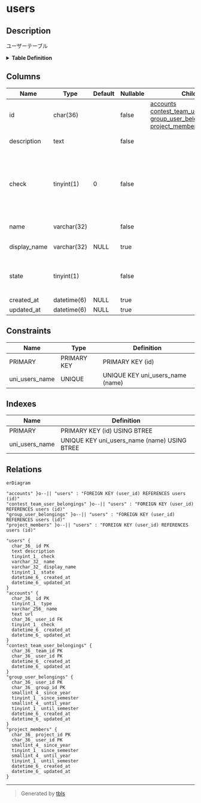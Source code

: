 # users

## Description

ユーザーテーブル

<details>
<summary><strong>Table Definition</strong></summary>

```sql
CREATE TABLE `users` (
  `id` char(36) NOT NULL,
  `description` text NOT NULL,
  `check` tinyint(1) NOT NULL DEFAULT 0,
  `name` varchar(32) NOT NULL,
  `display_name` varchar(32) DEFAULT NULL,
  `state` tinyint(1) NOT NULL,
  `created_at` datetime(6) DEFAULT NULL,
  `updated_at` datetime(6) DEFAULT NULL,
  PRIMARY KEY (`id`),
  UNIQUE KEY `uni_users_name` (`name`)
) ENGINE=InnoDB DEFAULT CHARSET=utf8mb3
```

</details>

## Columns

| Name | Type | Default | Nullable | Children | Parents | Comment |
| ---- | ---- | ------- | -------- | -------- | ------- | ------- |
| id | char(36) |  | false | [accounts](accounts.md) [contest_team_user_belongings](contest_team_user_belongings.md) [group_user_belongings](group_user_belongings.md) [project_members](project_members.md) |  | ユーザーUUID |
| description | text |  | false |  |  | 自己紹介文 |
| check | tinyint(1) | 0 | false |  |  | 氏名を公開するかどうかの可否 (0: 停止, 1: 有効, 2: 一時停止) |
| name | varchar(32) |  | false |  |  | ユーザー名 |
| display_name | varchar(32) | NULL | true |  |  | ユーザー表示名 |
| state | tinyint(1) |  | false |  |  | traQのユーザーアカウント状態 |
| created_at | datetime(6) | NULL | true |  |  |  |
| updated_at | datetime(6) | NULL | true |  |  |  |

## Constraints

| Name | Type | Definition |
| ---- | ---- | ---------- |
| PRIMARY | PRIMARY KEY | PRIMARY KEY (id) |
| uni_users_name | UNIQUE | UNIQUE KEY uni_users_name (name) |

## Indexes

| Name | Definition |
| ---- | ---------- |
| PRIMARY | PRIMARY KEY (id) USING BTREE |
| uni_users_name | UNIQUE KEY uni_users_name (name) USING BTREE |

## Relations

```mermaid
erDiagram

"accounts" }o--|| "users" : "FOREIGN KEY (user_id) REFERENCES users (id)"
"contest_team_user_belongings" }o--|| "users" : "FOREIGN KEY (user_id) REFERENCES users (id)"
"group_user_belongings" }o--|| "users" : "FOREIGN KEY (user_id) REFERENCES users (id)"
"project_members" }o--|| "users" : "FOREIGN KEY (user_id) REFERENCES users (id)"

"users" {
  char_36_ id PK
  text description
  tinyint_1_ check
  varchar_32_ name
  varchar_32_ display_name
  tinyint_1_ state
  datetime_6_ created_at
  datetime_6_ updated_at
}
"accounts" {
  char_36_ id PK
  tinyint_1_ type
  varchar_256_ name
  text url
  char_36_ user_id FK
  tinyint_1_ check
  datetime_6_ created_at
  datetime_6_ updated_at
}
"contest_team_user_belongings" {
  char_36_ team_id PK
  char_36_ user_id PK
  datetime_6_ created_at
  datetime_6_ updated_at
}
"group_user_belongings" {
  char_36_ user_id PK
  char_36_ group_id PK
  smallint_4_ since_year
  tinyint_1_ since_semester
  smallint_4_ until_year
  tinyint_1_ until_semester
  datetime_6_ created_at
  datetime_6_ updated_at
}
"project_members" {
  char_36_ project_id PK
  char_36_ user_id PK
  smallint_4_ since_year
  tinyint_1_ since_semester
  smallint_4_ until_year
  tinyint_1_ until_semester
  datetime_6_ created_at
  datetime_6_ updated_at
}
```

---

> Generated by [tbls](https://github.com/k1LoW/tbls)
